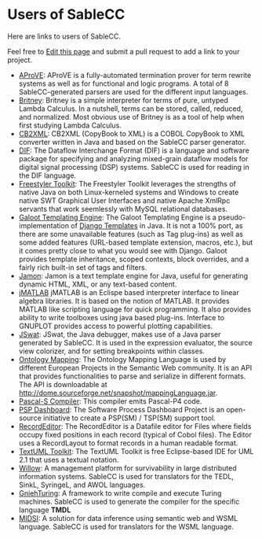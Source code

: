 ---
---
# Users of SableCC

Here are links to users of SableCC.

Feel free to <a href="{{site.github.repository_url}}/blob/master/{{page.path}}">Edit this page</a> and submit a pull request to add a link to your project.

* [AProVE](http://www-i2.informatik.rwth-aachen.de/AProVE/): AProVE is a fully-automated termination prover for term rewrite systems as well as for functional and logic programs. A total of 8 SableCC-generated parsers are used for the different input languages.
* [Britney](http://www.few.vu.nl/~mvermaat/britney): Britney is a simple interpreter for terms of pure, untyped Lambda Calculus. In a nutshell, terms can be stored, called, reduced, and normalized. Most obvious use of Britney is as a tool of help when first studying Lambda Calculus.
* [CB2XML](http://sourceforge.net/projects/cb2xml): CB2XML (CopyBook to XML) is a COBOL CopyBook to XML converter written in Java and based on the SableCC parser generator.
* [DIF](http://www.ece.umd.edu/DSPCAD/dif): The Dataflow Interchange Format (DIF) is a language and software package for specifying and analyzing mixed-grain dataflow models for digital signal processing (DSP) systems. SableCC is used for reading in the DIF language.
* [Freestyler Toolkit](http://sourceforge.net/projects/freestyler/): The Freestyler Toolkit leverages the strengths of native Java on both Linux-kerneled systems and Windows to create native SWT Graphical User Interfaces and native Apache XmlRpc servants that work seemlessly with MySQL relational databases.
* [Galoot Templating Engine](http://code.google.com/p/toolshed/): The Galoot Templating Engine is a pseudo-implementation of [Django Templates](http://www.djangoproject.com/documentation/templates/) in Java. It is not a 100% port, as there are some unavailable features (such as Tag plug-ins) as well as some added features (URL-based template extension, macros, etc.), but it comes pretty close to what you would see with Django. Galoot provides template inheritance, scoped contexts, block overrides, and a fairly rich built-in set of tags and filters.
* [Jamon](http://www.jamon.org): Jamon is a text template engine for Java, useful for generating dynamic HTML, XML, or any text-based content.
* [jMATLAB](http://www.jmatlab.org/) jMATLAB is an Eclispe based interpreter interface to linear algebra libraries. It is based on the notion of MATLAB. It provides MATLAB like scripting language for quick programming. It also provides ability to write toolboxes using java based plug-ins. Interface to GNUPLOT provides access to powerful plotting capabilities.
* [JSwat](http://www.bluemarsh.com/java/jswat/): JSwat, the Java debugger, makes use of a Java parser generated by SableCC. It is used in the expression evaluator, the source view colorizer, and for setting breakpoints within classes.
* [Ontology Mapping](http://www.omwg.org/TR/d7/d7.2/): The Ontology Mapping Language is used by different European Projects in the Semantic Web community. It is an API that provides functionalities to parse and serialize in different formats.  The API is downloadable at <http://dome.sourceforge.net/snapshot/mappingLanguage.jar>.
* [Pascal-S Compiler](http://www.slis.tsukuba.ac.jp/~nakai/): This compiler emits Pascal-P4 code.
* [PSP Dashboard](http://www.sourceforge.net/projects/processdash): The Software Process Dashboard Project is an open-source initiative to create a PSP(SM) / TSP(SM) support tool.
* [RecordEditor](http://record-editor.sourceforge.net/Record02.htm): The RecordEditor is a Datafile editor for Files where fields occupy fixed positions in each record (typical of Cobol files). The Editor uses a RecordLayout to format records in a human readable format.
* [TextUML Toolkit](http://abstratt.com/textuml/): The TextUML Toolkit is free Eclipse-based IDE for UML 2.1 that uses a textual notation.
* [Willow](http://dependability.cs.virginia.edu/research/willow/): A management platform for survivability in large distributed information systems. SableCC is used for translators for the TEDL, SinkL, SyringeL, and AWOL languages.
* [GniehTuring](http://gturing.n7mm.org): A framework to write compile and execute Turing machines. SableCC is used to generate the compiler for the specific language **TMDL**
* [MIDSI](https://github.com/devdaniellima/midsi): A solution for data inference using semantic web and WSML language. SableCC is used for translators  for the WSML language.
